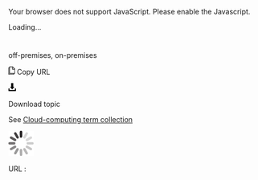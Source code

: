 Your browser does not support JavaScript. Please enable the Javascript.

Loading...

# 

off-premises, on-premises

![Copy URL](off-premises-on-premises_files/Copy.png)
Copy URL

![Download](off-premises-on-premises_files/Download.png)

Download topic

See [Cloud-computing term collection](https://worldready.cloudapp.net/Styleguide/Read?id=2700&topicid=28841)

![In progress](off-premises-on-premises_files/activity-large.gif)

URL :
